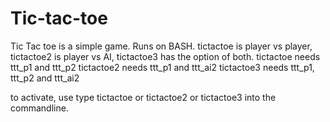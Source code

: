 # Tic-tac-toe
Tic Tac toe is a simple game. Runs on BASH. tictactoe is player vs player, tictactoe2 is player vs AI, tictactoe3 has the option of both.
tictactoe needs ttt_p1 and ttt_p2
tictactoe2 needs ttt_p1 and ttt_ai2
tictactoe3 needs ttt_p1, ttt_p2 and ttt_ai2

to activate, use type tictactoe or tictactoe2 or tictactoe3 into the commandline.
